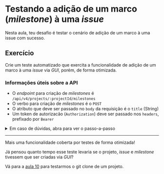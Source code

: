 # Testando a adição de um marco (_milestone_) à uma _issue_

Nesta aula, teu desafio é testar o cenário de adição de um marco à uma issue com sucesso.

## Exercício

Crie um teste automatizado que exercita a funcionalidade de adição de um marco à uma _issue_ via _GUI_, porém, de forma otimizada.

### Informações úteis sobre a API

- O _endpoint_ para criação de _milestones_ é `/api/v4/projects/:projectId/milestones`
- O verbo para criação de _milestones_ é o `POST`
- O atributo que deve ser passado no `body` da requisição é o `title` (String)
- Um token de autorizacão (`Authorization`) deve ser passado nos `headers`, prefixado por `Bearer`

<details><summary>Em caso de dúvidas, abra para ver o passo-a-passo</summary>
</br>

1. No diretório `cypress/e2e/gui/`, crie um arquivo chamado `setMilestoneOnIssue.cy.js` com o seguinte conteúdo:

```js
import { faker } from "@faker-js/faker";

const options = { env: { snapshotOnly: true } };

describe("Set milestone on issue", options, () => {
  const issue = {
    title: `issue-${faker.datatype.uuid()}`,
    description: faker.random.words(3),
    project: {
      name: `project-${faker.datatype.uuid()}`,
      description: faker.random.words(5),
    },
  };

  const milestone = {
    title: `milestone-${faker.random.word()}`,
  };

  beforeEach(() => {
    cy.api_deleteProjects();
    cy.gui_login();
    cy.api_createIssue(issue).then((response) => {
      cy.api_createMilestone(response.body.project_id, milestone);
      cy.visit(
        `${Cypress.env("user_name")}/${issue.project.name}/issues/${
          response.body.iid
        }`,
      );
    });
  });

  it("successfully", () => {
    cy.gui_setMilestoneOnIssue(milestone);

    cy.get(".block.milestone").should("contain", milestone.title);
  });
});
```

2. No diretório `cypress/support/`, atualize o arquivo `api_commands.js` conforme abaixo:

```js
const accessToken = `Bearer ${Cypress.env('gitlab_access_token')}`

Cypress.Commands.add('api_createProject', project => {
  ...
})

Cypress.Commands.add('api_getAllProjects', () => {
  ...
})

Cypress.Commands.add('api_deleteProjects', () => {
  ...
})

Cypress.Commands.add('api_createIssue', issue => {
  ...
})

Cypress.Commands.add('api_createLabel', (projectId, label) => {
  ...
})

Cypress.Commands.add('api_createMilestone', (projectId, milestone) => {
  cy.request({
    method: 'POST',
    url: `/api/v4/projects/${projectId}/milestones`,
    body: { title: milestone.title },
    headers: { Authorization: accessToken },
  })
})

```

3. No diretório `cypress/support/`, atualize o arquivo `gui_commands.js` conforme abaixo:

```js
/// <reference types="Cypress" />

Cypress.Commands.add('login', () => {
  ...
})

Cypress.Commands.add('logout', () => {
  ...
})

Cypress.Commands.add('gui_createProject', project => {
  ...
})

Cypress.Commands.add('gui_createIssue', issue => {
  ...
})

Cypress.Commands.add('gui_setLabelOnIssue', label => {
  ...
})

Cypress.Commands.add('gui_setMilestoneOnIssue', milestone => {
  cy.get('.block.milestone .edit-link').click()
  cy.contains(milestone.title).click()
})

```

4. Por fim, no terminal de linha de comando, na raiz do projeto, execute o comando `npx cypress run --spec cypress/e2e/gui/setMilestoneOnIssue.cy.js` para executar o novo teste em modo _headless_.

Ao final da execução, você deve possuir um resultado como o seguinte:

```
(Run Finished)


       Spec                                              Tests  Passing  Failing  Pending  Skipped
  ┌────────────────────────────────────────────────────────────────────────────────────────────────┐
  │ ✔  setMilestoneOnIssue.cy.js                00:04        1        1        -        -        - │
  └────────────────────────────────────────────────────────────────────────────────────────────────┘
    ✔  All specs passed!                        00:04        1        1        -        -        -

```

</details>

---

Mais uma funcionalidade coberta por testes de forma otimizada!

Já pensou quanto tempo esse teste levaria se o projeto, _issue_ e _milestone_ tivessem que ser criadas via _GUI_?

Vá para a [aula 10](./10.md) para testarmos o git clone de um projeto.
